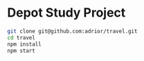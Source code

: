 # Depot Study Project

```bash
git clone git@github.com:adrior/travel.git
cd travel
npm install
npm start
```
